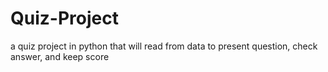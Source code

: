 # Quiz-Project
a quiz project in python that will read from data to present question, check answer, and keep score
